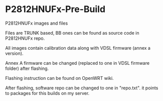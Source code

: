 # P2812HNUFx-Pre-Build
P2812HNUFx images and files

Files are TRUNK based, BB ones can be found as source code in P2812HNUFx repo.
<p>
All images contain calibration data along with VDSL firmware (annex a version).
<p>
Annex A firmware can be changed (replaced to one in VDSL firmware folder) after flashing.
<p>
Flashing instruction can be found on OpenWRT wiki.
<p>
After flashing, software repo can be changed to one in "repo.txt". it points to packages for this builds on my server.
